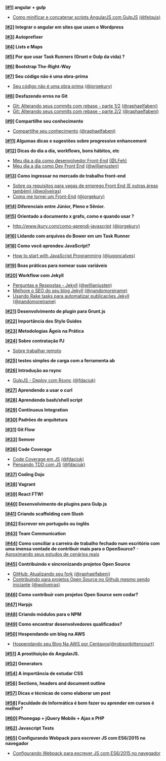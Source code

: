 __[[#1]](http://github.com/LFeh/poste-mais/issues/1) angular + gulp__
  - [Como minificar e concatenar scripts AngularJS com GulpJS](http://tutsmais.com.br/blog/angularjs/como-minificar-e-concatenar-scripts-angularjs-com-gulpjs/) [(@felquis)](http://github.com/felquis)

__[[#2]](http://github.com/LFeh/poste-mais/issues/2) Integrar o angular em sites que usam o Wordpress__

__[[#3]](http://github.com/LFeh/poste-mais/issues/3) Autoprefixer__

__[[#4]](http://github.com/LFeh/poste-mais/issues/4) Lists e Maps__

__[[#5]](http://github.com/LFeh/poste-mais/issues/5) Por que usar Task Runners (Grunt e Gulp da vida) ?__

__[[#6]](http://github.com/LFeh/poste-mais/issues/6) Bootstrap The-Right-Way__

__[[#7]](http://github.com/LFeh/poste-mais/issues/7) Seu código não é uma obra-prima__
  - [Seu código não é uma obra prima](http://www.jkury.com/seu-codigo-nao-e-uma-obra-prima) [(@jorgekury)](http://github.com/jorgekury)

__[[#8]](http://github.com/LFeh/poste-mais/issues/8) Desfazendo erros no Git__
  - [Git: Alterando seus commits com rebase - parte 1/2](http://www.raphaelfabeni.com.br/git-alterando-commits-parte-1/) [(@raphaelfabeni)](http://github.com/raphaelfabeni)
  - [Git: Alterando seus commits com rebase - parte 2/2](http://www.raphaelfabeni.com.br/git-alterando-commits-parte-2/) [(@raphaelfabeni)](http://github.com/raphaelfabeni)

__[[#9]](http://github.com/LFeh/poste-mais/issues/9) Compartilhe seu conhecimento__
  - [Compartilhe seu conhecimento](http://www.raphaelfabeni.com.br/compartilhe-conhecimento/) [(@raphaelfabeni)](http://github.com/raphaelfabeni)

__[[#11]](http://github.com/LFeh/poste-mais/issues/11) Algumas dicas e sugestões sobre progressive enhancement__

__[[#12]](http://github.com/LFeh/poste-mais/issues/12) Dicas do dia a dia, workflows, bons hábitos, etc__
  - [Meu dia a dia como desenvolvedor Front-End](http://www.felipefialho.com/blog/2015/meu-dia-a-dia-como-dev-frontend/) [(@LFeh)](http://github.com/LFeh)
  - [Meu dia a dia como Dev Front End](http://willianjusten.com.br/meu-dia-a-dia-como-dev-frontend/) [(@willianjusten)](http://github.com/willianjusten)

__[[#13]](http://github.com/LFeh/poste-mais/issues/13) Como ingressar no mercado de trabalho front-end__
  - [Sobre os requisitos para vagas de emprego Front End (E outras áreas também) (@woliveiras)](http://woliveiras.com.br/posts/requisitos-para-vagas-front-end/ )
  - [Como me tornei um Front-End](http://www.jkury.com/como-me-tornei-um-frontend/) [(@jorgekury)](http://github.com/jorgekury)

__[[#14]](http://github.com/LFeh/poste-mais/issues/14) Diferenciais entre Júnior, Pleno e Sênior.__

__[[#15]](http://github.com/LFeh/poste-mais/issues/15) Orientado a documento x grafo, como e quando usar ?__
  - http://www.jkury.com/como-aprendi-javascript [(@jorgekury)](http://github.com/jorgekury)

__[[#16]](http://github.com/LFeh/poste-mais/issues/16) Lidando com arquivos do Bower em um Task Runner__

__[[#18]](http://github.com/LFeh/poste-mais/issues/18) Como você aprendeu JavaScript?__
  - [How to start with JavaScript Programming](http://jugoncalv.es/blog/javascript/how-to-start-with-javascript/) [(@jugoncalves)](http://github.com/jugoncalves)

__[[#19]](http://github.com/LFeh/poste-mais/issues/19) Boas práticas para nomear suas variáveis__

__[[#20]](http://github.com/LFeh/poste-mais/issues/20) Workflow com Jekyll__
  - [Perguntas e Respostas - Jekyll](http://willianjusten.com.br/perguntas-e-respostas-jekyll/) [(@willianjusten)](http://github.com/willianjusten)
  - [Melhore o SEO do seu blog Jekyll](http://nandomoreira.me/seo-jekyll/) [(@nandomoreirame)](http://github.com/nandomoreirame)
  - [Usando Rake tasks para automatizar publicações Jekyll](http://nandomoreira.me/rake-tasks-para-automatizar-publicacoes-jekyll/) [(@nandomoreirame)](http://github.com/nandomoreirame)

__[[#21]](http://github.com/LFeh/poste-mais/issues/21) Desenvolvimento de plugin para Grunt.js__

__[[#22]](http://github.com/LFeh/poste-mais/issues/22) Importância dos Style Guides__

__[[#23]](http://github.com/LFeh/poste-mais/issues/23) Metodologias Ágeis na Prática__

__[[#24]](http://github.com/LFeh/poste-mais/issues/24) Sobre contratação PJ__
  - [Sobre trabalhar remoto](http://www.felipefialho.com/blog/2015/sobre-trabalhar-remoto/#.VXl-YflVhBd)

__[[#25]](http://github.com/LFeh/poste-mais/issues/25) testes simples de carga com a ferramenta ab__

__[[#26]](http://github.com/LFeh/poste-mais/issues/26) Introdução ao rsync__
  - [GulpJS - Deploy com Rsync](http://blog.da2k.com.br/2015/01/27/gulpjs-deploy-com-rsync/) [(@fdaciuk)](http://github.com/fdaciuk)

__[[#27]](http://github.com/LFeh/poste-mais/issues/27) Aprendendo a usar o curl__

__[[#28]](http://github.com/LFeh/poste-mais/issues/28) Aprendendo bash/shell script__

__[[#29]](http://github.com/LFeh/poste-mais/issues/29) Continuous Integration__

__[[#30]](http://github.com/LFeh/poste-mais/issues/30) Padrões de arquitetura__

__[[#31]](http://github.com/LFeh/poste-mais/issues/31) Git Flow__

__[[#33]](http://github.com/LFeh/poste-mais/issues/33) Semver__

__[[#36]](http://github.com/LFeh/poste-mais/issues/36) Code Coverage__
  - [Code Coverage em JS](http://blog.da2k.com.br/2015/01/07/code-coverage-em-javascript/) [(@fdaciuk)](http://github.com/fdaciuk)
  - [Pensando TDD com JS](http://blog.da2k.com.br/2015/01/06/pensando-tdd-com-javascript/) [(@fdaciuk)](http://github.com/fdaciuk)

__[[#37]](http://github.com/LFeh/poste-mais/issues/37) Coding Dojo__

__[[#38]](http://github.com/LFeh/poste-mais/issues/38) Vagrant__

__[[#39]](http://github.com/LFeh/poste-mais/issues/39) React FTW!__

__[[#40]](http://github.com/LFeh/poste-mais/issues/40) Desenvolvimento de plugins para Gulp.js__

__[[#41]](http://github.com/LFeh/poste-mais/issues/41) Criando scaffolding com Slush__

__[[#42]](http://github.com/LFeh/poste-mais/issues/42) Escrever em português ou inglês__

__[[#43]](http://github.com/LFeh/poste-mais/issues/43) Team Communication__

__[[#44]](http://github.com/LFeh/poste-mais/issues/44) Como conciliar a carreira de trabalho fechado num escritório com uma imensa vontade de contribuir mais para o OpenSource?__
  -[Aproximando seus estudos de cenários reais](http://www.felipefialho.com/blog/2015/aproximando-seus-estudos-de-cenarios-reais/#.Vg0lXXpVhBc)

__[[#45]](http://github.com/LFeh/poste-mais/issues/45) Contribuindo e sincronizando projetos Open Source__
  - [GitHub: Atualizando seu fork](http://www.raphaelfabeni.com.br/atualizando-seu-fork/) [(@raphaelfabeni)](http://github.com/raphaelfabeni)
  - [Contribuindo para projetos Open Source no Github mesmo sendo iniciante](http://woliveiras.com.br/posts/contribuindo-para-projetos-open-source-no-github-mesmo-sendo-iniciante/) [(@woliveiras)](http://github.com/woliveiras)

__[[#46]](http://github.com/LFeh/poste-mais/issues/46) Como contribuir com projetos Open Source sem codar?__

__[[#47]](http://github.com/LFeh/poste-mais/issues/47) Harpjs__

__[[#48]](http://github.com/LFeh/poste-mais/issues/48) Criando módulos para o NPM__

__[[#49]](http://github.com/LFeh/poste-mais/issues/49) Como encontrar desenvolvedores qualificados?__

__[[#50]](http://github.com/LFeh/poste-mais/issues/50) Hospendando um blog na AWS__
  - [Hospendando seu Blog Na AWS por Centavos](http://rbittencourt.com/hospedando-seu-blog-na-aws-por-centavos/)[(@robsonbittencourt)](https://github.com/robsonbittencourt)

__[[#51]](http://github.com/LFeh/poste-mais/issues/51) A prostituição do AngularJS.__

__[[#52]](http://github.com/LFeh/poste-mais/issues/52) Generators__

__[[#54]](http://github.com/LFeh/poste-mais/issues/54) A importância de estudar CSS__

__[[#56]](http://github.com/LFeh/poste-mais/issues/56) Sections, headers and document outline__

__[[#57]](http://github.com/LFeh/poste-mais/issues/57) Dicas e técnicas de como elaborar um post__

__[[#58]](http://github.com/LFeh/poste-mais/issues/58) Faculdade de Informática é bom fazer ou aprender em cursos é melhor?__

__[[#60]](http://github.com/LFeh/poste-mais/issues/60) Phonegap + jQuery Mobile + Ajax e PHP__

__[[#62]](http://github.com/LFeh/poste-mais/issues/62) Javascript Tests__

__[[#65]](http://github.com/LFeh/poste-mais/issues/65) Configurando Webpack para escrever JS com ES6/2015 no navegador__
- [Configurando Webpack para escrever JS com ES6/2015 no navegador](http://matheuswd.com.br/2016/07/01/configurando-webpack-para-escrever-js-com-es62015-no-navegador/)
